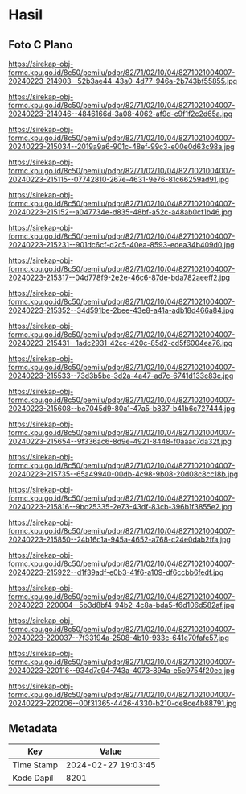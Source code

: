 # Hasil

## Foto C Plano

https://sirekap-obj-formc.kpu.go.id/8c50/pemilu/pdpr/82/71/02/10/04/8271021004007-20240223-214903--52b3ae44-43a0-4d77-946a-2b743bf55855.jpg

https://sirekap-obj-formc.kpu.go.id/8c50/pemilu/pdpr/82/71/02/10/04/8271021004007-20240223-214946--4846166d-3a08-4062-af9d-c9f1f2c2d65a.jpg

https://sirekap-obj-formc.kpu.go.id/8c50/pemilu/pdpr/82/71/02/10/04/8271021004007-20240223-215034--2019a9a6-901c-48ef-99c3-e00e0d63c98a.jpg

https://sirekap-obj-formc.kpu.go.id/8c50/pemilu/pdpr/82/71/02/10/04/8271021004007-20240223-215115--07742810-267e-4631-9e76-81c66259ad91.jpg

https://sirekap-obj-formc.kpu.go.id/8c50/pemilu/pdpr/82/71/02/10/04/8271021004007-20240223-215152--a047734e-d835-48bf-a52c-a48ab0cf1b46.jpg

https://sirekap-obj-formc.kpu.go.id/8c50/pemilu/pdpr/82/71/02/10/04/8271021004007-20240223-215231--901dc6cf-d2c5-40ea-8593-edea34b409d0.jpg

https://sirekap-obj-formc.kpu.go.id/8c50/pemilu/pdpr/82/71/02/10/04/8271021004007-20240223-215317--04d778f9-2e2e-46c6-87de-bda782aeeff2.jpg

https://sirekap-obj-formc.kpu.go.id/8c50/pemilu/pdpr/82/71/02/10/04/8271021004007-20240223-215352--34d591be-2bee-43e8-a41a-adb18d466a84.jpg

https://sirekap-obj-formc.kpu.go.id/8c50/pemilu/pdpr/82/71/02/10/04/8271021004007-20240223-215431--1adc2931-42cc-420c-85d2-cd5f6004ea76.jpg

https://sirekap-obj-formc.kpu.go.id/8c50/pemilu/pdpr/82/71/02/10/04/8271021004007-20240223-215533--73d3b5be-3d2a-4a47-ad7c-6741d133c83c.jpg

https://sirekap-obj-formc.kpu.go.id/8c50/pemilu/pdpr/82/71/02/10/04/8271021004007-20240223-215608--be7045d9-80a1-47a5-b837-b41b6c727444.jpg

https://sirekap-obj-formc.kpu.go.id/8c50/pemilu/pdpr/82/71/02/10/04/8271021004007-20240223-215654--9f336ac6-8d9e-4921-8448-f0aaac7da32f.jpg

https://sirekap-obj-formc.kpu.go.id/8c50/pemilu/pdpr/82/71/02/10/04/8271021004007-20240223-215735--65a49940-00db-4c98-9b08-20d08c8cc18b.jpg

https://sirekap-obj-formc.kpu.go.id/8c50/pemilu/pdpr/82/71/02/10/04/8271021004007-20240223-215816--9bc25335-2e73-43df-83cb-396b1f3855e2.jpg

https://sirekap-obj-formc.kpu.go.id/8c50/pemilu/pdpr/82/71/02/10/04/8271021004007-20240223-215850--24b16c1a-945a-4652-a768-c24e0dab2ffa.jpg

https://sirekap-obj-formc.kpu.go.id/8c50/pemilu/pdpr/82/71/02/10/04/8271021004007-20240223-215922--d1f39adf-e0b3-41f6-a109-df6ccbb6fedf.jpg

https://sirekap-obj-formc.kpu.go.id/8c50/pemilu/pdpr/82/71/02/10/04/8271021004007-20240223-220004--5b3d8bf4-94b2-4c8a-bda5-f6d106d582af.jpg

https://sirekap-obj-formc.kpu.go.id/8c50/pemilu/pdpr/82/71/02/10/04/8271021004007-20240223-220037--7f33194a-2508-4b10-933c-641e70fafe57.jpg

https://sirekap-obj-formc.kpu.go.id/8c50/pemilu/pdpr/82/71/02/10/04/8271021004007-20240223-220116--934d7c94-743a-4073-894a-e5e9754f20ec.jpg

https://sirekap-obj-formc.kpu.go.id/8c50/pemilu/pdpr/82/71/02/10/04/8271021004007-20240223-220206--00f31365-4426-4330-b210-de8ce4b88791.jpg


## Metadata

| Key        | Value               |
| ---------- | ------------------- |
| Time Stamp | 2024-02-27 19:03:45 |
| Kode Dapil | 8201                |



